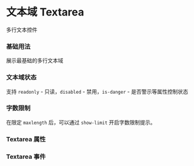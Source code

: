 <script setup lang="ts">
  import props from "../example/textarea/props.ts";
  import events from "../example/textarea/events.ts";
</script>

# 文本域 Textarea

多行文本控件

### 基础用法

展示最基础的多行文本域
<demo-block src="example/textarea/basic"></demo-block>

### 文本域状态

支持 `readonly` - 只读，`disabled` - 禁用，`is-danger` - 是否警示等属性控制状态
<demo-block src="example/textarea/status"></demo-block>

### 字数限制

在限定 `maxlength` 后，可以通过 `show-limit` 开启字数限制提示。
<demo-block src="example/textarea/limit"></demo-block>

### Textarea 属性

<table-block type="props" :data="props"></table-block>

### Textarea 事件

<table-block type="events" :data="events"></table-block>
